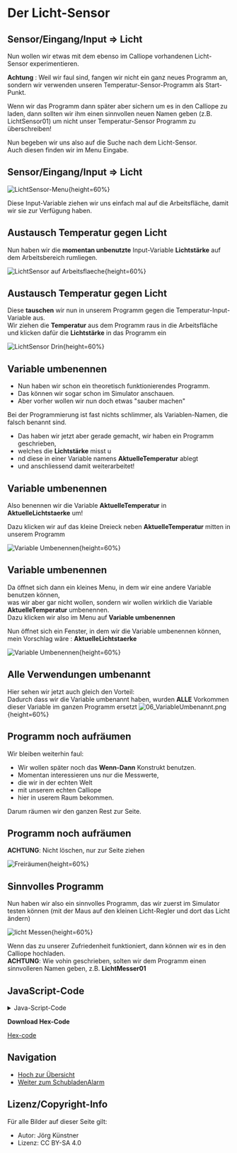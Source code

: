 # Der Licht-Sensor


## Sensor/Eingang/Input => Licht


Nun wollen wir etwas mit dem ebenso im Calliope vorhandenen Licht-Sensor experimentieren. 

__Achtung__ : Weil wir faul sind, fangen wir nicht ein ganz neues Programm an, sondern wir verwenden unseren Temperatur-Sensor-Programm als Start-Punkt.  

Wenn wir das Programm dann später aber sichern um es in den Calliope zu laden, 
dann sollten wir ihm einen sinnvollen neuen Namen geben (z.B. LichtSensor01) 
um nicht unser Temperatur-Sensor Programm zu überschreiben!

Nun begeben wir uns also auf die Suche nach dem Licht-Sensor.   
Auch diesen finden wir im Menu Eingabe.

## Sensor/Eingang/Input => Licht

![LichtSensor-Menu](./pics/01_LichtSensorMenu.png){height=60%}

Diese Input-Variable ziehen wir uns einfach mal auf die Arbeitsfläche, damit wir sie zur Verfügung haben.

## Austausch Temperatur gegen Licht


Nun haben wir die __momentan unbenutzte__ Input-Variable  __Lichtstärke__ auf dem Arbeitsbereich rumliegen.


![LichtSensor auf Arbeitsflaeche](./pics/02_LichtSensorArbeitsflaeche.png){height=60%}


## Austausch Temperatur gegen Licht

Diese __tauschen__ wir nun in unserem Programm gegen die Temperatur-Input-Variable aus.  
Wir ziehen die __Temperatur__ aus dem Programm raus in die Arbeitsfläche und klicken dafür die __Lichtstärke__ in das Programm ein

![LichtSensor Drin](./pics/03_LichtSensorrDrin.png){height=60%}


## Variable umbenennen

* Nun haben wir schon ein theoretisch funktionierendes Programm.  
* Das können wir sogar schon im Simulator anschauen.  
* Aber vorher wollen wir nun doch etwas "sauber machen"  
 
Bei der Programmierung ist fast nichts schlimmer, als Variablen-Namen, die falsch benannt sind.

* Das haben wir jetzt aber gerade gemacht, wir haben ein Programm geschrieben,  
* welches die __Lichtstärke__ misst u
* nd diese in einer Variable namens __AktuelleTemperatur__ ablegt   
* und anschliessend damit weiterarbeitet!  

## Variable umbenennen

Also benennen wir die Variable __AktuelleTemperatur__ in __AktuelleLichtstaerke__ um!

Dazu klicken wir auf das kleine Dreieck neben __AktuelleTemperatur__ mitten in unserem Programm

![Variable Umbenennen](./pics/04_VariableUmbenennen.png){height=60%}

## Variable umbenennen

Da öffnet sich dann ein kleines Menu, in dem wir eine andere Variable benutzen können,  
was wir aber gar nicht wollen, sondern wir wollen wirklich die Variable __AktuelleTemperatur__ umbenennen.  
Dazu klicken wir also im Menu auf __Variable umbenennen__ 

Nun öffnet sich ein Fenster, in dem wir die Variable umbenennen können, mein Vorschlag wäre : __AktuelleLichtstaerke__  

![Variable Umbenennen](./pics/05_VariableUmbenennen.png){height=60%}

## Alle Verwendungen umbenannt

Hier sehen wir jetzt auch gleich den Vorteil:  
Dadurch dass wir die Variable umbenannt haben, wurden __ALLE__ Vorkommen dieser Variable im ganzen Programm ersetzt ![06_VariableUmbenannt.png](./pics/06_VariableUmbenannt.png){height=60%}

## Programm noch aufräumen

Wir bleiben weiterhin faul:

* Wir wollen später noch das __Wenn-Dann__ Konstrukt benutzen.   
* Momentan interessieren uns nur die Messwerte, 
* die wir in der echten Welt 
* mit unserem echten Calliope  
* hier in userem Raum bekommen.
 
Darum räumen wir den ganzen Rest zur Seite.  

## Programm noch aufräumen

__ACHTUNG__: Nicht löschen, nur zur Seite ziehen

![Freiräumen](./pics/07_FreiRaeumen.png){height=60%}

## Sinnvolles Programm

Nun haben wir also ein sinnvolles Programm, das wir zuerst im Simulator testen können (mit der Maus auf den kleinen Licht-Regler und dort das Licht ändern)  

![licht Messen](./pics/08_lichtMessen.png){height=60%}

Wenn das zu unserer Zufriedenheit funktioniert, dann können wir es in den Calliope hochladen.  
__ACHTUNG__: Wie vohin geschrieben, solten wir dem Programm einen sinnvolleren Namen geben, z.B. __LichtMesser01__


## JavaScript-Code

<details>
 <summary>Java-Script-Code</summary>

```js

```
</details>

__Download Hex-Code__

[Hex-code](code/mini-TemperaturMesser01.hex)


## Navigation


* [Hoch zur Übersicht](../README.md)  
* [Weiter zum SchubladenAlarm](../05_02_SchubladenAlarm/README.md)  



## Lizenz/Copyright-Info
Für alle Bilder auf dieser Seite gilt:

*  Autor: Jörg Künstner
* Lizenz: CC BY-SA 4.0

